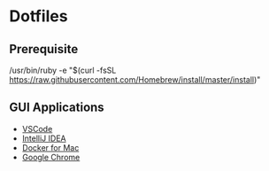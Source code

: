 # Dotfiles

## Prerequisite

/usr/bin/ruby -e "$(curl -fsSL https://raw.githubusercontent.com/Homebrew/install/master/install)"

## GUI Applications

* [VSCode](https://code.visualstudio.com/#meet-intellisense)
* [IntelliJ IDEA](https://www.jetbrains.com/idea/)
* [Docker for Mac](https://docs.docker.com/docker-for-mac/install/)
* [Google Chrome](https://www.google.com/chrome/index.html)
